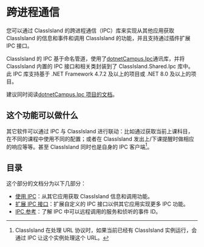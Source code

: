 # 跨进程通信

您可以通过 ClassIsland 的跨进程通信（IPC）库来实现从其他应用获取 ClassIsland 的信息和事件和调用 ClassIsland 的功能，并且支持通过插件扩展 IPC 接口。

ClassIsland 的 IPC 基于命名管道，使用了[dotnetCampus.Ipc](https://github.com/dotnet-campus/dotnetCampus.Ipc)通讯库，并将 ClassIsland 内置的 IPC 接口和相关类封装到了 ClassIsland.Shared.Ipc 库中。此 IPC 库支持基于 .NET Framework 4.7.2 及以上的项目或 .NET 8.0 及以上的项目。

建议同时阅读[dotnetCampus.Ipc 项目的文档](https://github.com/dotnet-campus/dotnetCampus.Ipc?tab=readme-ov-file#%E4%BD%BF%E7%94%A8%E6%96%B9%E6%B3%95)。

## 这个功能可以做什么

其它软件可以通过 IPC 与 ClassIsland 进行联动：比如通过获取当前上课科目，在不同的课程中使用不同的配置；或者在 ClassIsland 发出上/下课提醒时做相应的响应等等。甚至 ClassIsland 同时也是自身的 IPC 客户端[^1]。

[^1]: ClassIsland 在处理 URL 协议时，如果当前已经有 ClassIsland 实例运行，会通过 IPC 让这个实例处理这个 URL。

## 目录

这个部分的文档分为以下几部分：

- [使用 IPC](./ipc.md)：从其它应用获取 ClassIsland 信息和调用功能。
- [扩展 IPC 接口]()：扩展自定义的 IPC 接口以供其它应用实现更多 IPC 功能。
- [IPC 参考](./reference.md)：了解 IPC 中可以远程调用的服务和侦听的事件 ID。
